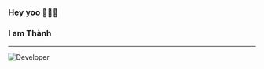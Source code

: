 ### Hey yoo 👋👋👋

### I am **Thành**
---
![Developer](https://user-images.githubusercontent.com/37551474/113611467-3a567d80-9657-11eb-862b-b07b4f105c6f.gif)



<!--
**DaiThanh97/DaiThanh97** is a ✨ _special_ ✨ repository because its `README.md` (this file) appears on your GitHub profile.

Here are some ideas to get you started:

- 🔭 I’m currently working on ...
- 🌱 I’m currently learning ...
- 👯 I’m looking to collaborate on ...
- 🤔 I’m looking for help with ...
- 💬 Ask me about ...
- 📫 How to reach me: ...
- 😄 Pronouns: ...
- ⚡ Fun fact: ...
-->
